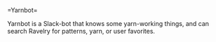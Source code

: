 =Yarnbot=

Yarnbot is a Slack-bot that knows some yarn-working things, and can search
Ravelry for patterns, yarn, or user favorites.

